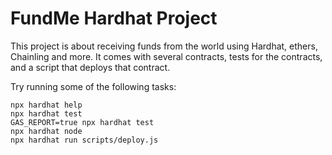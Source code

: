 # FundMe Hardhat Project

This project is about receiving funds from the world using Hardhat, ethers, Chainling and more. It comes with several contracts, tests for the contracts, and a script that deploys that contract.

Try running some of the following tasks:

```shell
npx hardhat help
npx hardhat test
GAS_REPORT=true npx hardhat test
npx hardhat node
npx hardhat run scripts/deploy.js
```
